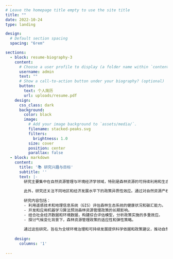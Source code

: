 ```yaml
---
# Leave the homepage title empty to use the site title
title: ""
date: 2022-10-24
type: landing

design:
  # Default section spacing
  spacing: "6rem"

sections:
  - block: resume-biography-3
    content:
      # Choose a user profile to display (a folder name within `content/authors/`)
      username: admin
      text: ""
      # Show a call-to-action button under your biography? (optional)
      button:
        text: 个人简历
        url: uploads/resume.pdf
    design:
      css_class: dark
      background:
        color: black
        image:
          # Add your image background to `assets/media/`.
          filename: stacked-peaks.svg
          filters:
            brightness: 1.0
          size: cover
          position: center
          parallax: false
  - block: markdown
    content:
      title: '📚 研究兴趣与目标'
      subtitle: ''
      text: |-
        研究主要集中在自然资源管理与环境经济学领域，特别是森林资源的可持续利用和生态保护政策的作用机制。重点探讨中国林权改革的实施及其对森林生态系统质量、森林碳汇效应和区域经济发展的影响。研究通过应用先进的大数据分析和机器学习模型，从多维视角揭示政策改革的长期生态与经济效应，旨在为全球环境治理提供创新性的理论框架和实证依据。
        
        此外，研究还关注不同地区和经济发展水平下的政策异质性效应。通过对自然资源产权明晰化和管理效率提升的研究，提出了推动可持续森林管理和应对气候变化的实践路径。目标是为全球自然资源的高效管理和环境治理提供理论支撑和实践参考，推动学术界和政策制定者在应对环境挑战方面的前沿研究。
        
        研究内容包括：
        - 利用遥感技术和地理信息系统（GIS）评估森林生态系统的健康状况和碳汇能力。
        - 开发和应用机器学习算法预测森林资源管理政策的长期影响。
        - 结合社会经济数据和环境数据，构建综合评估模型，分析政策实施的多重效应。
        - 探讨气候变化背景下，森林资源管理政策的适应性和弹性策略。
        
        通过这些研究，旨在为全球环境治理和可持续发展提供科学依据和政策建议，推动自然资源管理领域的学术进步和实践创新。
        
    design:
      columns: '1'
 
---
```

